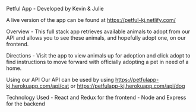 Petful App - Developed by Kevin & Julie

A live version of the app can be found at https://petful-kj.netlify.com/

Overview - This full stack app retrieves available animals to adopt from our API and allows you to see these animals, and hopefully adopt one, on our frontend.

Directions - Visit the app to view animals up for adoption and click adopt to find instructions to move forward with officially adopting a pet in need of a home.

Using our API Our API can be used by using https://petfulapp-kj.herokuapp.com/api/cat or https://petfulapp-kj.herokuapp.com/api/dog

Technology Used - React and Redux for the frontend - Node and Express for the backend

